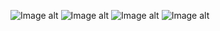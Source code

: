 ![Image alt](https://github.com/VladBoG007/My-images-in-sites-and-repositoryes/blob/main/images_in_sites/img1_site_1.jpg)
![Image alt](https://github.com/VladBoG007/My-images-in-sites-and-repositoryes/blob/main/images_in_sites/img2_site1.jpg)
![Image alt](https://github.com/VladBoG007/My-images-in-sites-and-repositoryes/blob/main/images_in_sites/img3_site1.jpg)
![Image alt](https://github.com/VladBoG007/My-images-in-sites-and-repositoryes/blob/main/images_in_sites/img4_site1.jpg)

